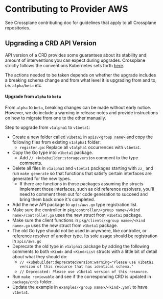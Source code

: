 # Contributing to Provider AWS

See Crossplane contributing doc for guidelines that apply to all Crossplane
repositories.

## Upgrading a CRD API Version

API version of a CRD provides some guarantees about its stability and amount of
interventions you can expect during upgrades. Crossplane strictly follows the
conventions Kubernetes sets forth [here](https://kubernetes.io/docs/reference/using-api/#api-versioning).

The actions needed to be taken depends on whether the upgrade includes a breaking
schema change and from what level it is upgrading from and to, i.e. `alpha`/`beta`
etc.

#### Upgrade from `alpha` to `beta`

From `alpha` to `beta`, breaking changes can be made without early notice. However,
we do include a warning in release notes and provide instructions on how to migrate
from one to the other manually.

Step to upgrade from `v1alpha1` to `v1beta1`:
* Create a new folder called `v1beta1` in `apis/<group name>` and copy the following
  files from existing `v1alpha1` folder:
  * `register.go`: Replace all `v1alpha1` occurrences with `v1beta1`.
* Copy the Go type into `v1beta1` package.
  * Add `// +kubebuilder:storageversion` comment to the type comments.
* Delete all files in `v1alpha1` and `v1beta1` packages starting with `zz_` and
  run `make generate` so that functions that satisfy certain interfaces are generated
  for the new types.
  * If there are functions in those packages assuming the structs implement those
    interfaces, such as old reference resolvers, you'll need to comment them out
    for code generation to succeed and bring them back once it's completed.
* Add the new API package to `apis/aws.go` type registration list.
* Make sure the controller in `pkg/controller/<group name>/<kind name>/controller.go`
  uses the new struct from `v1beta1` package.
* Make sure the client functions in `pkg/clients/<group name>/<kind name>.go`
  uses the new struct from `v1beta1` package.
* The old Go type should not be used in anywhere, like controller, or reference
  resolver of another type. Its sole usage should be registration in `apis/aws.go`
* Deprecate the old type in `v1alpha1` package by adding the following comments
  to both `<Kind>` and `<Kind>List` structs with a little bit of detail about what
  they should do:
  * `// +kubebuilder:deprecatedversion:warning="Please use v1beta1 version of this resource that has identical schema."`
  * `// Deprecated: Please use v1beta1 version of this resource.`
* Run `make reviewable` and see if the corresponding CRD is updated in `package/crds`
  folder.
* Update the example in `examples/<group name>/<kind>.yaml` to have `v1beta1`.